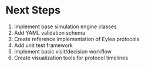 # Next Steps

1. Implement base simulation engine classes
2. Add YAML validation schema
3. Create reference implementation of Eylea protocols
4. Add unit test framework
5. Implement basic visit/decision workflow
6. Create visualization tools for protocol timelines

